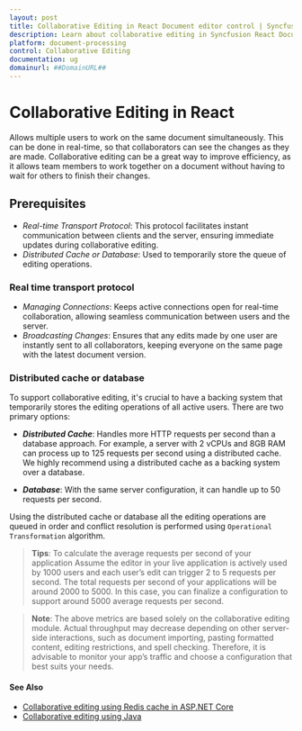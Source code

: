 ```yaml
---
layout: post
title: Collaborative Editing in React Document editor control | Syncfusion
description: Learn about collaborative editing in Syncfusion React Document editor control of Syncfusion Essential JS 2 and more.
platform: document-processing
control: Collaborative Editing 
documentation: ug
domainurl: ##DomainURL##
---
```


# Collaborative Editing in React

Allows multiple users to work on the same document simultaneously. This can be done in real-time, so that collaborators can see the changes as they are made. Collaborative editing can be a great way to improve efficiency, as it allows team members to work together on a document without having to wait for others to finish their changes.

## Prerequisites

- *Real-time Transport Protocol*: This protocol facilitates instant communication between clients and the server, ensuring immediate updates during collaborative editing.
- *Distributed Cache or Database*: Used to temporarily store the queue of editing operations.

### Real time transport protocol

- *Managing Connections*: Keeps active connections open for real-time collaboration, allowing seamless communication between users and the server.
- *Broadcasting Changes*: Ensures that any edits made by one user are instantly sent to all collaborators, keeping everyone on the same page with the latest document version.

### Distributed cache or database

To support collaborative editing, it's crucial to have a backing system that temporarily stores the editing operations of all active users. There are two primary options:

- ***Distributed Cache***: Handles more HTTP requests per second than a database approach. For example, a server with 2 vCPUs and 8GB RAM can process up to 125 requests per second using a distributed cache. We highly recommend using a distributed cache as a backing system over a database.

- ***Database***: With the same server configuration, it can handle up to 50 requests per second.

Using the distributed cache or database all the editing operations are queued in order and conflict resolution is performed using `Operational Transformation` algorithm.

>**Tips**: To calculate the average requests per second of your application Assume the editor in your live application is actively used by 1000 users and each user’s edit can trigger 2 to 5 requests per second. The total requests per second of your applications will be around 2000 to 5000. In this case, you can finalize a configuration to support around 5000 average requests per second.

>**Note**: The above metrics are based solely on the collaborative editing module. Actual throughput may decrease depending on other server-side interactions, such as document importing, pasting formatted content, editing restrictions, and spell checking. Therefore, it is advisable to monitor your app’s traffic and choose a configuration that best suits your needs.

#### See Also

- [Collaborative editing using Redis cache in ASP.NET Core](../collaborative-editing/using-redis-cache-asp-net-core)
- [Collaborative editing using Java](../collaborative-editing/using-redis-cache-java)